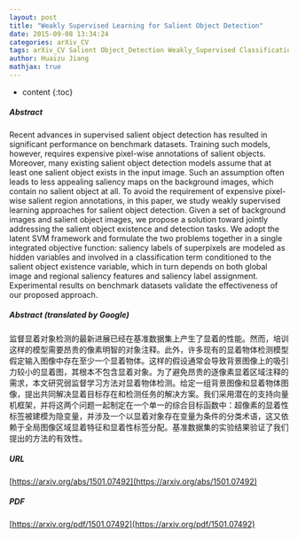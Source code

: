 ```yaml
---
layout: post
title: "Weakly Supervised Learning for Salient Object Detection"
date: 2015-09-08 13:34:24
categories: arXiv_CV
tags: arXiv_CV Salient Object_Detection Weakly_Supervised Classification Detection
author: Huaizu Jiang
mathjax: true
---
```


* content
{:toc}

##### Abstract
Recent advances in supervised salient object detection has resulted in significant performance on benchmark datasets. Training such models, however, requires expensive pixel-wise annotations of salient objects. Moreover, many existing salient object detection models assume that at least one salient object exists in the input image. Such an assumption often leads to less appealing saliency maps on the background images, which contain no salient object at all. To avoid the requirement of expensive pixel-wise salient region annotations, in this paper, we study weakly supervised learning approaches for salient object detection. Given a set of background images and salient object images, we propose a solution toward jointly addressing the salient object existence and detection tasks. We adopt the latent SVM framework and formulate the two problems together in a single integrated objective function: saliency labels of superpixels are modeled as hidden variables and involved in a classification term conditioned to the salient object existence variable, which in turn depends on both global image and regional saliency features and saliency label assignment. Experimental results on benchmark datasets validate the effectiveness of our proposed approach.

##### Abstract (translated by Google)
监督显着对象检测的最新进展已经在基准数据集上产生了显着的性能。然而，培训这样的模型需要昂贵的像素明智的对象注释。此外，许多现有的显着物体检测模型假定输入图像中存在至少一个显着物体。这样的假设通常会导致背景图像上的吸引力较小的显着图，其根本不包含显着对象。为了避免昂贵的逐像素显着区域注释的需求，本文研究弱监督学习方法对显着物体检测。给定一组背景图像和显着物体图像，提出共同解决显着目标存在和检测任务的解决方案。我们采用潜在的支持向量机框架，并将这两个问题一起制定在一个单一的综合目标函数中：超像素的显着性标签被建模为隐变量，并涉及一个以显着对象存在变量为条件的分类术语，这又依赖于全局图像区域显着特征和显着性标签分配。基准数据集的实验结果验证了我们提出的方法的有效性。

##### URL
[https://arxiv.org/abs/1501.07492](https://arxiv.org/abs/1501.07492)

##### PDF
[https://arxiv.org/pdf/1501.07492](https://arxiv.org/pdf/1501.07492)


